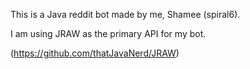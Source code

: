 This is a Java reddit bot made by me, Shamee (spiral6).

I am using JRAW as the primary API for my bot.

(https://github.com/thatJavaNerd/JRAW)
